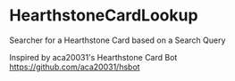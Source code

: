 # HearthstoneCardLookup
Searcher for a Hearthstone Card based on a Search Query

Inspired by aca20031's Hearthstone Card Bot
https://github.com/aca20031/hsbot